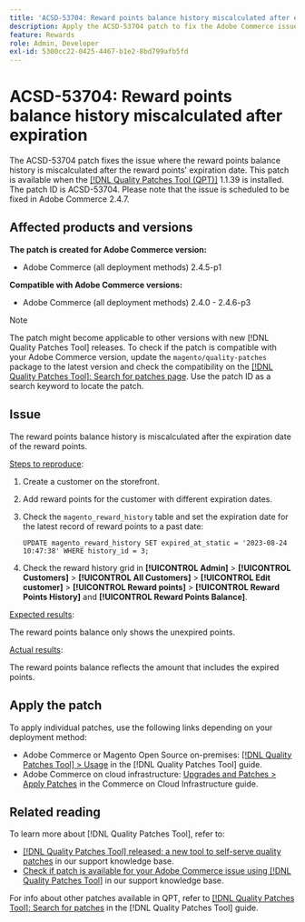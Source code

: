 ```yaml
---
title: 'ACSD-53704: Reward points balance history miscalculated after expiration'
description: Apply the ACSD-53704 patch to fix the Adobe Commerce issue where the reward points balance history is miscalculated after the reward points' expiration date.
feature: Rewards
role: Admin, Developer
exl-id: 5300cc22-0425-4467-b1e2-8bd799afb5fd
---
```

# ACSD-53704: Reward points balance history miscalculated after expiration

The ACSD-53704 patch fixes the issue where the reward points balance history is miscalculated after the reward points' expiration date. This patch is available when the [[!DNL Quality Patches Tool (QPT)]](https://experienceleague.adobe.com/en/docs/commerce-knowledge-base/kb/announcements/commerce-announcements/magento-quality-patches-released-new-tool-to-self-serve-quality-patches) 1.1.39 is installed. The patch ID is ACSD-53704. Please note that the issue is scheduled to be fixed in Adobe Commerce 2.4.7.

## Affected products and versions

**The patch is created for Adobe Commerce version:**

* Adobe Commerce (all deployment methods) 2.4.5-p1

**Compatible with Adobe Commerce versions:**

* Adobe Commerce (all deployment methods) 2.4.0 - 2.4.6-p3

>[!NOTE]
>
>The patch might become applicable to other versions with new [!DNL Quality Patches Tool] releases. To check if the patch is compatible with your Adobe Commerce version, update the `magento/quality-patches` package to the latest version and check the compatibility on the [[!DNL Quality Patches Tool]: Search for patches page](https://experienceleague.adobe.com/tools/commerce-quality-patches/index.html). Use the patch ID as a search keyword to locate the patch.

## Issue

The reward points balance history is miscalculated after the expiration date of the reward points.

<u>Steps to reproduce</u>:

1. Create a customer on the storefront.
1. Add reward points for the customer with different expiration dates.
1. Check the `magento_reward_history` table and set the expiration date for the latest record of reward points to a past date:

    ```
    UPDATE magento_reward_history SET expired_at_static = '2023-08-24 10:47:38' WHERE history_id = 3;
    ```

1. Check the reward history grid in **[!UICONTROL Admin]** > **[!UICONTROL Customers]** > **[!UICONTROL All Customers]** > **[!UICONTROL Edit customer]** > **[!UICONTROL Reward points]** > **[!UICONTROL Reward Points History]** and **[!UICONTROL Reward Points Balance]**.

<u>Expected results</u>:

The reward points balance only shows the unexpired points.

<u>Actual results</u>:

The reward points balance reflects the amount that includes the expired points.

## Apply the patch

To apply individual patches, use the following links depending on your deployment method:

* Adobe Commerce or Magento Open Source on-premises: [[!DNL Quality Patches Tool] > Usage](https://experienceleague.adobe.com/docs/commerce-operations/tools/quality-patches-tool/usage.html) in the [!DNL Quality Patches Tool] guide.
* Adobe Commerce on cloud infrastructure: [Upgrades and Patches > Apply Patches](https://experienceleague.adobe.com/docs/commerce-cloud-service/user-guide/develop/upgrade/apply-patches.html) in the Commerce on Cloud Infrastructure guide.

## Related reading

To learn more about [!DNL Quality Patches Tool], refer to:

* [[!DNL Quality Patches Tool] released: a new tool to self-serve quality patches](https://experienceleague.adobe.com/en/docs/commerce-knowledge-base/kb/announcements/commerce-announcements/magento-quality-patches-released-new-tool-to-self-serve-quality-patches) in our support knowledge base.
* [Check if patch is available for your Adobe Commerce issue using [!DNL Quality Patches Tool]](/help/tools/quality-patches-tool/patches-available-in-qpt/check-patch-for-magento-issue-with-magento-quality-patches.md) in our support knowledge base.

For info about other patches available in QPT, refer to [[!DNL Quality Patches Tool]: Search for patches](https://experienceleague.adobe.com/tools/commerce-quality-patches/index.html) in the [!DNL Quality Patches Tool] guide.
